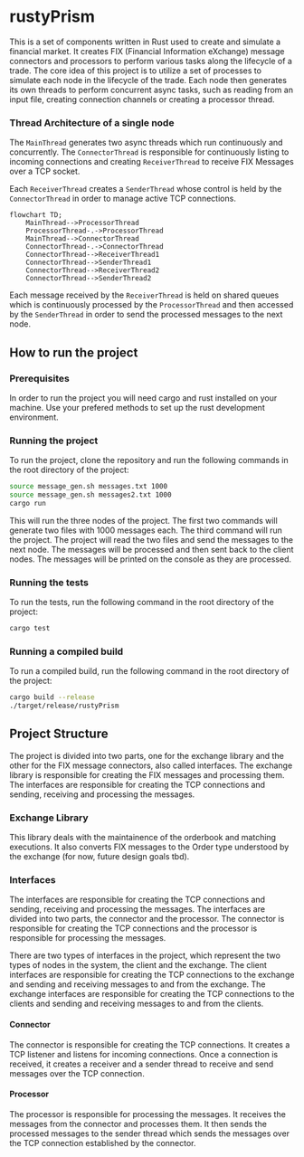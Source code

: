 # rustyPrism
This is a set of components written in Rust used to create and simulate a financial market. It creates FIX (Financial Information eXchange) message connectors and processors to perform various tasks along the lifecycle of a trade. The core idea of this project is to utilize a set of processes to simulate each node in the lifecycle of the trade. Each node then generates its own threads to perform concurrent async tasks, such as reading from an input file, creating connection channels or creating a processor thread.

### Thread Architecture of a single node

The `MainThread` generates two async threads which run continuously and concurrently. The `ConnectorThread` is responsible for continuously listing to incoming connections and creating `ReceiverThread` to receive FIX Messages over a TCP socket. 

Each `ReceiverThread` creates a `SenderThread` whose control is held by the `ConnectorThread` in order to manage active TCP connections.

```mermaid
flowchart TD;
    MainThread-->ProcessorThread
    ProcessorThread-.->ProcessorThread
    MainThread-->ConnectorThread
    ConnectorThread-.->ConnectorThread
    ConnectorThread-->ReceiverThread1
    ConnectorThread-->SenderThread1
    ConnectorThread-->ReceiverThread2
    ConnectorThread-->SenderThread2
```

Each message received by the `ReceiverThread` is held on shared queues which is continuously processed by the `ProcessorThread` and then accessed by the `SenderThread` in order to send the processed messages to the next node.


## How to run the project
### Prerequisites
In order to run the project you will need cargo and rust installed on your machine. Use your prefered methods to set up the rust development environment.

### Running the project
To run the project, clone the repository and run the following commands in the root directory of the project:
```bash
source message_gen.sh messages.txt 1000
source message_gen.sh messages2.txt 1000
cargo run
```

This will run the three nodes of the project. The first two commands will generate two files with 1000 messages each. The third command will run the project. The project will read the two files and send the messages to the next node. The messages will be processed and then sent back to the client nodes. The messages will be printed on the console as they are processed.

### Running the tests
To run the tests, run the following command in the root directory of the project:
```bash
cargo test
```

### Running a compiled build
To run a compiled build, run the following command in the root directory of the project:
```bash
cargo build --release
./target/release/rustyPrism
```

## Project Structure
The project is divided into two parts, one for the exchange library and the other for the FIX message connectors, also called interfaces. The exchange library is responsible for creating the FIX messages and processing them. The interfaces are responsible for creating the TCP connections and sending, receiving and processing the messages.

### Exchange Library
This library deals with the maintainence of the orderbook and matching executions. It also converts FIX messages to the Order type understood by the exchange (for now, future design goals tbd).

### Interfaces
The interfaces are responsible for creating the TCP connections and sending, receiving and processing the messages. The interfaces are divided into two parts, the connector and the processor. The connector is responsible for creating the TCP connections and the processor is responsible for processing the messages. 

There are two types of interfaces in the project, which represent the two types of nodes in the system, the client and the exchange. The client interfaces are responsible for creating the TCP connections to the exchange and sending and receiving messages to and from the exchange. The exchange interfaces are responsible for creating the TCP connections to the clients and sending and receiving messages to and from the clients.

#### Connector
The connector is responsible for creating the TCP connections. It creates a TCP listener and listens for incoming connections. Once a connection is received, it creates a receiver and a sender thread to receive and send messages over the TCP connection.

#### Processor
The processor is responsible for processing the messages. It receives the messages from the connector and processes them. It then sends the processed messages to the sender thread which sends the messages over the TCP connection established by the connector.